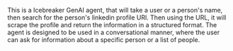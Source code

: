 This is a Icebreaker GenAI agent, that will take a user or a person's name, then search for the person's linkedin profile URl. Then using the URL, it will scrape the profile and return the information in a structured format. The agent is designed to be used in a conversational manner, where the user can ask for information about a specific person or a list of people.